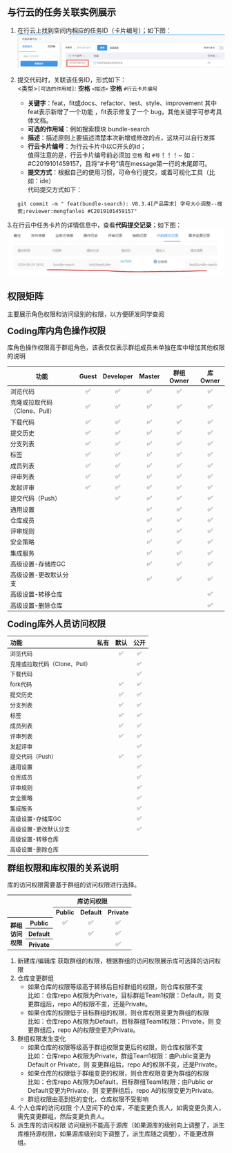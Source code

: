 ## 与行云的任务关联实例展示

1. 在行云上找到空间内相应的任务ID（卡片编号）；如下图：
   ![img](../../All-Image/others.assets/jagile.jpg)

2. 提交代码时，关联该任务ID，形式如下：<br>
   <类型>`[可选的作用域]`: **空格** `<描述>` **空格** `#行云卡片编号`

    * **关键字**：feat，fit或docs、refactor、test、style、improvement 其中feat表示新增了一个功能 ，fit表示修复了一个 bug，其他关键字可参考具体文档。
    * **可选的作用域**：例如搜索模块 bundle-search
    * **描述**：描述原则上要描述清楚本次新增或修改的点，这块可以自行发挥
    * **行云卡片编号**：为行云卡片中以C开头的id；<br>值得注意的是，行云卡片编号前必须加 `空格` 和 `#号`！！！~  如：#C2019101459157，且将“#卡号”填在message第一行的末尾即可。
    * **提交方式**：根据自己的使用习惯，可命令行提交，或着可视化工具（比如：ide）<br>
      代码提交方式如下：

    ```
    git commit -m " feat(bundle-search): V8.3.4[产品需求] 字号大小调整--搜索;reviewer:mengfanlei #C2019101459157"
   
    ```


3.在行云中任务卡片的详情信息中，查看**代码提交记录**；如下图：
![img](../../All-Image/others.assets/jagile1.jpg)

## 权限矩阵 

<p>主要展示角色权限和访问级别的权限，以方便研发同学查阅


  <p>
  <strong style="font-size: 20.0px;letter-spacing: -0.008em;">Coding库内角色操作权限</strong>
</p>
  <p>库角色操作权限高于群组角色，该表仅仅表示群组成员未单独在库中增加其他权限的说明</p>
  <table class="wrapped">
    <colgroup> <col/> <col/> <col/> <col/> <col/> <col/> </colgroup>
    <thead>
      <tr>
        <th style="text-align: center;">功能</th>
        <th style="text-align: center;">Guest</th>
        <th style="text-align: center;">Developer</th>
        <th style="text-align: center;">Master</th>
        <th style="text-align: center;">群组Owner</th>
        <th colspan="1">库Owner</th>
      </tr>
    </thead>
    <tbody>
      <tr>
        <td colspan="1">浏览代码</td>
        <td colspan="1" style="text-align: center;">
          <span>✅</span>
        </td>
        <td colspan="1" style="text-align: center;">
          <span>✅</span>
        </td>
        <td colspan="1" style="text-align: center;">
          <span>✅</span>
        </td>
        <td colspan="1" style="text-align: center;">
          <span>✅</span>
        </td>
        <td colspan="1" style="text-align: center;">
          <span>✅</span>
        </td>
      </tr>
      <tr>
        <td>克隆或拉取代码（Clone、Pull）</td>
        <td style="text-align: center;">
          <span>✅</span>
        </td>
        <td style="text-align: center;">
          <span>✅</span>
        </td>
        <td style="text-align: center;">
          <span>✅</span>
        </td>
        <td style="text-align: center;">
          <span>✅</span>
        </td>
        <td colspan="1" style="text-align: center;">
          <span>✅</span>
        </td>
      </tr>
      <tr>
        <td>下载代码</td>
        <td style="text-align: center;">
          <span>✅</span>
        </td>
        <td style="text-align: center;">
          <span>✅</span>
        </td>
        <td style="text-align: center;">
          <span>✅</span>
        </td>
        <td style="text-align: center;">
          <span>✅</span>
        </td>
        <td colspan="1" style="text-align: center;">
          <span>✅</span>
        </td>
      </tr>
      <tr>
        <td colspan="1">提交历史</td>
        <td colspan="1" style="text-align: center;">
          <span>✅</span>
        </td>
        <td colspan="1" style="text-align: center;">
          <span>✅</span>
        </td>
        <td colspan="1" style="text-align: center;">
          <span>✅</span>
        </td>
        <td colspan="1" style="text-align: center;">
          <span>✅</span>
        </td>
        <td colspan="1" style="text-align: center;">
          <span>✅</span>
        </td>
      </tr>
      <tr>
        <td colspan="1">分支列表</td>
        <td colspan="1" style="text-align: center;">
          <span>✅</span>
        </td>
        <td colspan="1" style="text-align: center;">
          <span>✅</span>
        </td>
        <td colspan="1" style="text-align: center;">
          <span>✅</span>
        </td>
        <td colspan="1" style="text-align: center;">
          <span>✅</span>
        </td>
        <td colspan="1" style="text-align: center;">
          <span>✅</span>
        </td>
      </tr>
      <tr>
        <td colspan="1">标签</td>
        <td colspan="1" style="text-align: center;">
          <span>✅</span>
        </td>
        <td colspan="1" style="text-align: center;">
          <span>✅</span>
        </td>
        <td colspan="1" style="text-align: center;">
          <span>✅</span>
        </td>
        <td colspan="1" style="text-align: center;">
          <span>✅</span>
        </td>
        <td colspan="1" style="text-align: center;">
          <span>✅</span>
        </td>
      </tr>
      <tr>
        <td colspan="1">成员列表</td>
        <td colspan="1" style="text-align: center;">
          <span>✅</span>
        </td>
        <td colspan="1" style="text-align: center;">
          <span>✅</span>
        </td>
        <td colspan="1" style="text-align: center;">
          <span>✅</span>
        </td>
        <td colspan="1" style="text-align: center;">
          <span>✅</span>
        </td>
        <td colspan="1" style="text-align: center;">
          <span>✅</span>
        </td>
      </tr>
      <tr>
        <td colspan="1">评审列表</td>
        <td colspan="1" style="text-align: center;">
          <span>✅</span>
        </td>
        <td colspan="1" style="text-align: center;">
          <span>✅</span>
        </td>
        <td colspan="1" style="text-align: center;">
          <span>✅</span>
        </td>
        <td colspan="1" style="text-align: center;">
          <span>✅</span>
        </td>
        <td colspan="1" style="text-align: center;">
          <span>✅</span>
        </td>
      </tr>
      <tr>
        <td colspan="1">发起评审</td>
        <td colspan="1" style="text-align: center;">
          <span>✅</span>
        </td>
        <td colspan="1" style="text-align: center;">
          <span>✅</span>
        </td>
        <td colspan="1" style="text-align: center;">
          <span>✅</span>
        </td>
        <td colspan="1" style="text-align: center;">
          <span>✅</span>
        </td>
        <td colspan="1" style="text-align: center;">
          <span>✅</span>
        </td>
      </tr>
      <tr>
        <td colspan="1">提交代码（Push）</td>
        <td colspan="1" style="text-align: center;">
          <br/>
        </td>
        <td colspan="1" style="text-align: center;">
          <span>✅</span>
        </td>
        <td colspan="1" style="text-align: center;">
          <span>✅</span>
        </td>
        <td colspan="1" style="text-align: center;">
          <span>✅</span>
        </td>
        <td colspan="1" style="text-align: center;">
          <span>✅</span>
        </td>
      </tr>
      <tr>
        <td colspan="1">通用设置</td>
        <td colspan="1" style="text-align: center;">
          <br/>
        </td>
        <td colspan="1" style="text-align: center;">
          <br/>
        </td>
        <td colspan="1" style="text-align: center;">
          <span>✅</span>
        </td>
        <td colspan="1" style="text-align: center;">
          <span>✅</span>
        </td>
        <td colspan="1" style="text-align: center;">
          <span>✅</span>
        </td>
      </tr>
      <tr>
        <td colspan="1">仓库成员</td>
        <td colspan="1" style="text-align: center;">
          <br/>
        </td>
        <td colspan="1" style="text-align: center;">
          <br/>
        </td>
        <td colspan="1" style="text-align: center;">
          <span>✅</span>
        </td>
        <td colspan="1" style="text-align: center;">
          <span>✅</span>
        </td>
        <td colspan="1" style="text-align: center;">
          <span>✅</span>
        </td>
      </tr>
      <tr>
        <td colspan="1">评审规则</td>
        <td colspan="1" style="text-align: center;">
          <br/>
        </td>
        <td colspan="1" style="text-align: center;">
          <br/>
        </td>
        <td colspan="1" style="text-align: center;">
          <span>✅</span>
        </td>
        <td colspan="1" style="text-align: center;">
          <span>✅</span>
        </td>
        <td colspan="1" style="text-align: center;">
          <span>✅</span>
        </td>
      </tr>
      <tr>
        <td colspan="1">安全策略</td>
        <td colspan="1" style="text-align: center;">
          <br/>
        </td>
        <td colspan="1" style="text-align: center;">
          <br/>
        </td>
        <td colspan="1" style="text-align: center;">
          <span>✅</span>
        </td>
        <td colspan="1" style="text-align: center;">
          <span>✅</span>
        </td>
        <td colspan="1" style="text-align: center;">
          <span>✅</span>
        </td>
      </tr>
      <tr>
        <td colspan="1">集成服务</td>
        <td colspan="1" style="text-align: center;">
          <br/>
        </td>
        <td colspan="1" style="text-align: center;">
          <br/>
        </td>
        <td colspan="1" style="text-align: center;">
          <span>✅</span>
        </td>
        <td colspan="1" style="text-align: center;">
          <span>✅</span>
        </td>
        <td colspan="1" style="text-align: center;">
          <span>✅</span>
        </td>
      </tr>
      <tr>
        <td>高级设置-存储库GC</td>
        <td style="text-align: center;">
          <br/>
        </td>
        <td style="text-align: center;">
          <br/>
        </td>
        <td style="text-align: center;">
          <span>✅</span>
        </td>
        <td style="text-align: center;">
          <span>✅</span>
        </td>
        <td colspan="1" style="text-align: center;">
          <span>✅</span>
        </td>
      </tr>
      <tr>
        <td colspan="1">
          <span>高级设置-更改默认分支</span>
        </td>
        <td colspan="1" style="text-align: center;">
          <br/>
        </td>
        <td colspan="1" style="text-align: center;">
          <br/>
        </td>
        <td colspan="1" style="text-align: center;">
          <span>✅</span>
        </td>
        <td colspan="1" style="text-align: center;">
          <span>✅</span>
        </td>
        <td colspan="1" style="text-align: center;">
          <span>✅</span>
        </td>
      </tr>
      <tr>
        <td colspan="1">高级设置-转移仓库</td>
        <td colspan="1" style="text-align: center;">
          <br/>
        </td>
        <td colspan="1" style="text-align: center;">
          <br/>
        </td>
        <td colspan="1" style="text-align: center;">
          <br/>
        </td>
        <td colspan="1" style="text-align: center;">
          <br/>
        </td>
        <td colspan="1" style="text-align: center;">
          <span>✅</span>
        </td>
      </tr>
      <tr>
        <td colspan="1">高级设置-删除仓库</td>
        <td colspan="1" style="text-align: center;">
          <br/>
        </td>
        <td colspan="1" style="text-align: center;">
          <br/>
        </td>
        <td colspan="1" style="text-align: center;">
          <br/>
        </td>
        <td colspan="1" style="text-align: center;">
          <br/>
        </td>
        <td colspan="1" style="text-align: center;">
          <span>✅</span>
        </td>
      </tr>
    </tbody>
  </table>
<p>
  <strong style="font-size: 20.0px;letter-spacing: -0.008em;">Coding库外人员访问权限</strong>
</p>
<table class="wrapped">
  <colgroup>
    <col/>
    <col/>
    <col/>
    <col/>
  </colgroup>
  <thead><tr>
      <th style="text-align: left;">功能</th>
      <th style="text-align: left;">私有</th>
      <th style="text-align: left;">默认</th>
      <th style="text-align: left;">公开</th>
    </tr></thead>
  <tbody style="font-size: 13px;">  
    <tr style="text-align: left;">
      <td colspan="1" style="text-align: left;">浏览代码</td>
      <td colspan="1" style="text-align: center;">
        <br/>
      </td>
      <td colspan="1" style="text-align: center;">✅</td>
      <td colspan="1" style="text-align: center;">✅</td>
    </tr>
    <tr style="text-align: left;">
      <td style="text-align: left;">克隆或拉取代码（Clone、Pull）</td>
      <td style="text-align: center;">
        <br/>
      </td>
      <td style="text-align: center;">
        <br/>
      </td>
      <td style="text-align: center;">
        <span>✅</span>
      </td>
    </tr>
    <tr style="text-align: left;">
      <td style="text-align: left;">下载代码</td>
      <td style="text-align: center;">
        <br/>
      </td>
      <td style="text-align: center;">
        <br/>
      </td>
      <td style="text-align: center;">
        <span>✅</span>
      </td>
    </tr>
    <tr style="text-align: left;">
      <td colspan="1">fork代码</td>
      <td colspan="1">
        <br/>
      </td>
      <td colspan="1" style="text-align: center;">✅</td>
      <td colspan="1" style="text-align: center;">✅</td>
    </tr>
    <tr style="text-align: left;">
      <td colspan="1" style="text-align: left;">提交历史</td>
      <td colspan="1" style="text-align: center;">
        <br/>
      </td>
      <td colspan="1" style="text-align: center;">✅</td>
      <td colspan="1" style="text-align: center;">
        <span>✅</span>
      </td>
    </tr>
    <tr style="text-align: left;">
      <td colspan="1" style="text-align: left;">分支列表</td>
      <td colspan="1" style="text-align: center;">
        <br/>
      </td>
      <td colspan="1" style="text-align: center;">✅</td>
      <td colspan="1" style="text-align: center;">
        <span>✅</span>
      </td>
    </tr>
    <tr style="text-align: left;">
      <td colspan="1" style="text-align: left;">标签</td>
      <td colspan="1" style="text-align: center;">
        <br/>
      </td>
      <td colspan="1" style="text-align: center;">✅</td>
      <td colspan="1" style="text-align: center;">
        <span>✅</span>
      </td>
    </tr>
    <tr style="text-align: left;">
      <td colspan="1" style="text-align: left;">成员列表</td>
      <td colspan="1" style="text-align: center;">
        <br/>
      </td>
      <td colspan="1" style="text-align: center;">✅</td>
      <td colspan="1" style="text-align: center;">
        <span>✅</span>
      </td>
    </tr>
    <tr style="text-align: left;">
      <td colspan="1" style="text-align: left;">评审列表</td>
      <td colspan="1" style="text-align: center;">
        <br/>
      </td>
      <td colspan="1" style="text-align: center;">✅</td>
      <td colspan="1" style="text-align: center;">
        <span>✅</span>
      </td>
    </tr>
    <tr style="text-align: left;">
      <td colspan="1" style="text-align: left;">发起评审</td>
      <td colspan="1" style="text-align: center;">
        <br/>
      </td>
      <td colspan="1" style="text-align: center;">
        <br/>
      </td>
      <td colspan="1" style="text-align: center;">
        <span>✅</span>
      </td>
    </tr>
    <tr style="text-align: left;">
      <td colspan="1" style="text-align: left;">提交代码（Push）</td>
      <td colspan="1" style="text-align: center;">
        <br/>
      </td>
      <td colspan="1" style="text-align: center;">✅</td>
      <td colspan="1" style="text-align: center;">✅</td>
    </tr>
    <tr style="text-align: left;">
      <td colspan="1" style="text-align: left;">通用设置</td>
      <td colspan="1" style="text-align: center;">
        <br/>
      </td>
      <td colspan="1" style="text-align: center;">
        <br/>
      </td>
      <td colspan="1" style="text-align: center;">
        <span>✅</span>
      </td>
    </tr>
    <tr style="text-align: left;">
      <td colspan="1" style="text-align: left;">仓库成员</td>
      <td colspan="1" style="text-align: center;">
        <br/>
      </td>
      <td colspan="1" style="text-align: center;">
        <br/>
      </td>
      <td colspan="1" style="text-align: center;">
        <span>✅</span>
      </td>
    </tr>
    <tr style="text-align: left;">
      <td colspan="1" style="text-align: left;">评审规则</td>
      <td colspan="1" style="text-align: center;">
        <br/>
      </td>
      <td colspan="1" style="text-align: center;">
        <br/>
      </td>
      <td colspan="1" style="text-align: center;">
        <span>✅</span>
      </td>
    </tr>
    <tr style="text-align: left;">
      <td colspan="1" style="text-align: left;">安全策略</td>
      <td colspan="1" style="text-align: center;">
        <br/>
      </td>
      <td colspan="1" style="text-align: center;">
        <br/>
      </td>
      <td colspan="1" style="text-align: center;">
        <span>✅</span>
      </td>
    </tr>
    <tr style="text-align: left;">
      <td colspan="1" style="text-align: left;">集成服务</td>
      <td colspan="1" style="text-align: center;">
        <br/>
      </td>
      <td colspan="1" style="text-align: center;">
        <br/>
      </td>
      <td colspan="1" style="text-align: center;">
        <span>✅</span>
      </td>
    </tr>
    <tr style="text-align: left;">
      <td style="text-align: left;">高级设置-存储库GC</td>
      <td style="text-align: center;">
        <br/>
      </td>
      <td style="text-align: center;">
        <br/>
      </td>
      <td style="text-align: center;">
        <span>✅</span>
      </td>
    </tr>
    <tr style="text-align: left;">
      <td colspan="1" style="text-align: left;">
        <span>高级设置-更改默认分支</span>
      </td>
      <td colspan="1" style="text-align: left;">
        <br/>
      </td>
      <td colspan="1" style="text-align: left;">
        <br/>
      </td>
      <td colspan="1" style="text-align: center;">✅</td>
    </tr>
    <tr style="text-align: left;">
      <td colspan="1" style="text-align: left;">高级设置-转移仓库</td>
      <td colspan="1" style="text-align: center;">
        <br/>
      </td>
      <td colspan="1" style="text-align: center;">
        <br/>
      </td>
      <td colspan="1" style="text-align: center;">
        <span></span>
      </td>
    </tr>
    <tr style="text-align: left;">
      <td colspan="1" style="text-align: left;">高级设置-删除仓库</td>
      <td colspan="1" style="text-align: center;">
        <br/>
      </td>
      <td colspan="1" style="text-align: center;">
        <br/>
      </td>
      <td colspan="1" style="text-align: center;">
        <span></span>
      </td>
    </tr>
  </tbody>
</table>
  <p>
  <strong style="font-size: 20.0px;letter-spacing: -0.008em;">群组权限和库权限的关系说明</strong>
</p>
  <p>库的访问权限需要基于群组的访问权限进行选择。</p>
  <table class="wrapped">
    <colgroup>
      <col/>
      <col/>
      <col/>
      <col/>
      <col/>
    </colgroup>
    <tbody>
      <tr>
        <th colspan="2" rowspan="2">
        <br>
        </th>
        <th colspan="3" style="text-align: center;">库访问权限</th>
      </tr>
      <tr>
        <th>Public</th>
        <th colspan="1">Default</th>
        <th>Private</th>
      </tr>
      <tr>
        <th rowspan="3">
          群组<br>
          访问<br>
          权限<br>
        </th>
        <th>Public</th>
        <td style="text-align: center;">✅</td>
        <td colspan="1" style="text-align: center;">✅</td>
        <td style="text-align: center;">✅</td>
      </tr>
      <tr>
        <th>Default</th>
        <td class="highlight-red" data-highlight-colour="red" style="text-align: center;">
          <span title=""></span>
        </td>
        <td colspan="1" style="text-align: center;">✅</td>
        <td style="text-align: center;">✅</td>
      </tr>
      <tr>
        <th>Private</th>
        <td class="highlight-red" data-highlight-colour="red" style="text-align: center;">
          <span title=""></span>
        </td>
        <td class="highlight-red" colspan="1" data-highlight-colour="red" style="text-align: center;">
          <span title=""></span>
        </td>
        <td style="text-align: center;">✅</td>
      </tr>
    </tbody>
  </table>


1. 新建库/编辑库
   获取群组的权限，根据群组的访问权限展示库可选择的访问权限
2. 仓库变更群组
   * 如果仓库的权限等级高于转移后目标群组的权限，则仓库权限不变<br>
     比如：仓库repo A权限为Private，目标群组Team1权限：Default，则 变更群组后，repo A的权限不变，还是Private。
   * 如果仓库的权限低于目标群组的权限，则仓库权限变更为群组的权限<br>
     比如：仓库repo A权限为Default，目标群组Team1权限：Private，则 变更群组后，repo A的权限变更为Private。
3. 群组权限发生变化
   * 如果仓库的权限等级高于群组权限变更后的权限，则仓库权限不变<br>
     比如：仓库repo A权限为Private，群组Team1权限：由Public变更为Default or Private，则 变更群组后，repo A的权限不变，还是Private。
   * 如果仓库的权限低于群组变更的权限，则仓库权限变更为群组的权限<br>
     比如：仓库repo A权限为Default，目标群组Team1权限：由Public or Default变更为Private，则 变更群组后，repo A的权限变更为Private。
   * 群组权限由高到低的变化，仓库权限不受影响
4. 个人仓库的访问权限
   个人空间下的仓库，不能变更负责人，如需变更负责人，需先变更群组，然后变更负责人。
5. 派生库的访问权限
   访问级别不能高于源库（如果源库的级别向上调整了，派生库维持源权限，如果源库级别向下调整了，派生库随之调整），不能更改群组。

